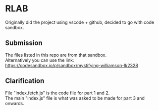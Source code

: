 # RLAB
Originally did the project using vscode + github, decided to go with code sandbox.    

## Submission
The files listed in this repo are from that sandbox.    
Alternatively you can use the link:    
https://codesandbox.io/p/sandbox/mystifying-williamson-lk2328   

## Clarification
File "index.fetch.js" is the code file for part 1 and 2.   
The main "index.js" file is what was asked to be made for part 3 and onwards.   
